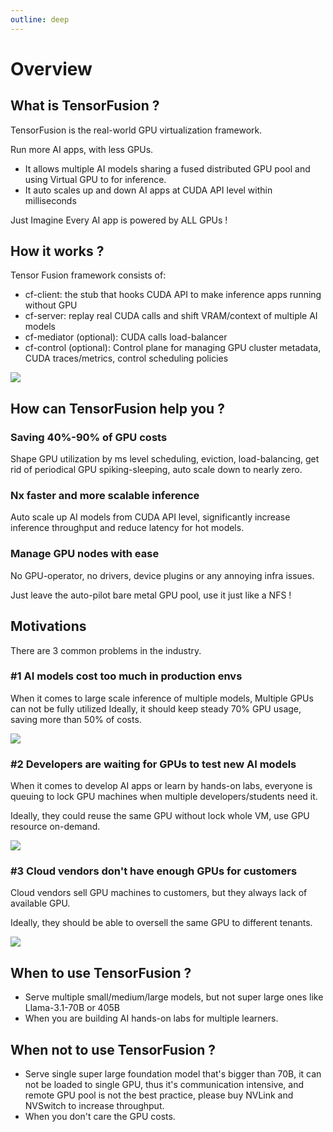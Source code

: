 ```yaml
---
outline: deep
---
```


# Overview

## What is TensorFusion ?

TensorFusion is the real-world GPU virtualization framework.

Run more AI apps, with less GPUs.

- It allows multiple AI models sharing a fused distributed GPU pool and using Virtual GPU to for inference.
- It auto scales up and down AI apps at CUDA API level within milliseconds

Just Imagine Every AI app is powered by ALL GPUs !

## How it works ?

Tensor Fusion framework consists of:

- cf-client: the stub that hooks CUDA API to make inference apps running without GPU
- cf-server: replay real CUDA calls and shift VRAM/context of multiple AI models
- cf-mediator (optional): CUDA calls load-balancer
- cf-control (optional): Control plane for managing GPU cluster metadata, CUDA traces/metrics, control scheduling policies

![](https://cdn.gamma.app/2bbv2jorfkzmum4/d644830ef2ba49a78fb7e51f1b3d974f/original/CUDA-Fusion_Page-1--1728562838096.png)

## How can TensorFusion help you ?

### Saving 40%-90% of  GPU costs

Shape GPU utilization by ms level scheduling, eviction, load-balancing, get rid of periodical GPU spiking-sleeping, auto scale down to nearly zero.

### Nx faster and more scalable inference

Auto scale up AI models from CUDA API level, significantly increase inference throughput and reduce latency for hot models.

### Manage GPU nodes with ease

No GPU-operator, no drivers, device plugins or any annoying infra issues.

Just leave the auto-pilot bare metal GPU pool, use it just like a NFS !


## Motivations

There are 3 common problems in the industry.

### #1 AI models cost too much in production envs

When it comes to large scale inference of multiple models, Multiple GPUs can not be fully utilized
Ideally, it should keep steady 70% GPU usage, saving more than 50% of costs.

![](https://cdn.gamma.app/2bbv2jorfkzmum4/eeba1fce813f4a789ddca1b5892a62ae/original/image.png)

### #2 Developers are waiting for GPUs to test new AI models

When it comes to develop AI apps or learn by hands-on labs, everyone is queuing to lock GPU machines when multiple developers/students need it.

Ideally, they could reuse the same GPU without lock whole VM, use GPU resource on-demand.

![](https://cdn.gamma.app/2bbv2jorfkzmum4/635d6cff36ab4096bccccd7d19f27e2a/original/CUDA-Fusion_Page-2--1728563773207.png)

### #3 Cloud vendors don't have enough GPUs for customers

Cloud vendors sell GPU machines to customers, but they always lack of available GPU.

Ideally, they should be able to oversell the same GPU to different tenants.

![](https://cdn.gamma.app/2bbv2jorfkzmum4/3df49b34ff9a4171ba45bab3bcb31809/original/Screenshot-2024-10-10-at-20.41.13.png)

## When to use TensorFusion ?

- Serve multiple small/medium/large models, but not super large ones like Llama-3.1-70B or 405B
- When you are building AI hands-on labs for multiple learners.

## When not to use TensorFusion ? 

- Serve single super large foundation model that's bigger than 70B, it can not be loaded to single GPU, thus it's communication intensive, and remote GPU pool is not the best practice, please buy NVLink and NVSwitch to increase throughput.
- When you don't care the GPU costs.
